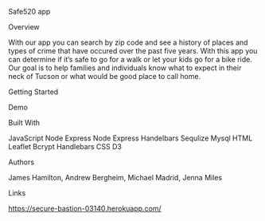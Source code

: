 Safe520 app

Overview

With our app you can search by zip code and see a history of places and types of crime that have occured over the past five years. With this app you can determine if it’s safe to go for a walk or let your kids go for a bike ride. Our goal is to help families and individuals know what to expect in their neck of Tucson or what would be good place to call home. 

Getting Started

Demo

Built With

JavaScript
Node Express
Node Express Handelbars
Sequlize
Mysql
HTML
Leaflet 
Bcrypt
Handlebars
CSS
D3

Authors

James Hamilton, Andrew Bergheim, Michael Madrid, Jenna Miles

Links

https://secure-bastion-03140.herokuapp.com/ 